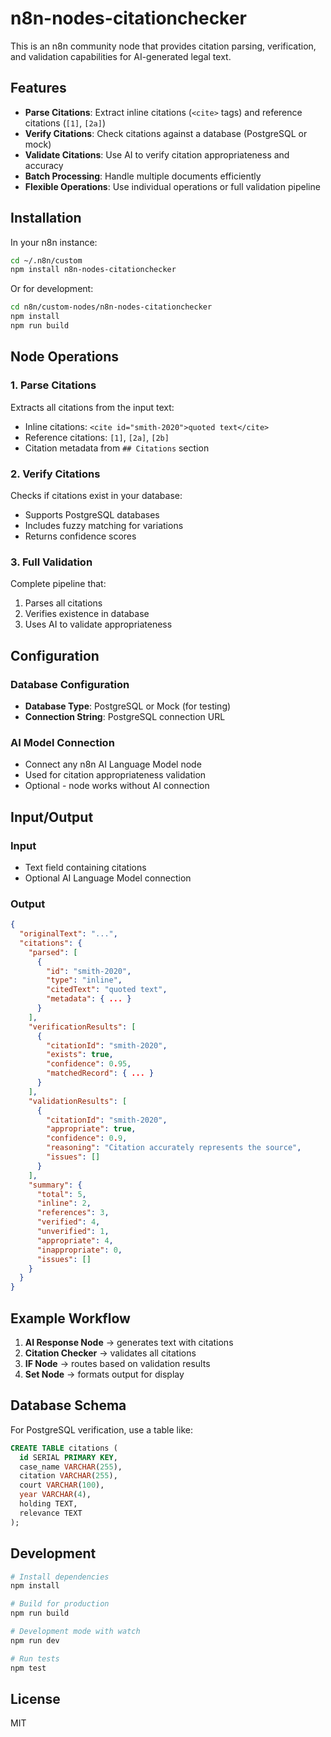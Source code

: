 # n8n-nodes-citationchecker

This is an n8n community node that provides citation parsing, verification, and validation capabilities for AI-generated legal text.

## Features

- **Parse Citations**: Extract inline citations (`<cite>` tags) and reference citations (`[1]`, `[2a]`)
- **Verify Citations**: Check citations against a database (PostgreSQL or mock)
- **Validate Citations**: Use AI to verify citation appropriateness and accuracy
- **Batch Processing**: Handle multiple documents efficiently
- **Flexible Operations**: Use individual operations or full validation pipeline

## Installation

In your n8n instance:

```bash
cd ~/.n8n/custom
npm install n8n-nodes-citationchecker
```

Or for development:

```bash
cd n8n/custom-nodes/n8n-nodes-citationchecker
npm install
npm run build
```

## Node Operations

### 1. Parse Citations

Extracts all citations from the input text:

- Inline citations: `<cite id="smith-2020">quoted text</cite>`
- Reference citations: `[1]`, `[2a]`, `[2b]`
- Citation metadata from `## Citations` section

### 2. Verify Citations

Checks if citations exist in your database:

- Supports PostgreSQL databases
- Includes fuzzy matching for variations
- Returns confidence scores

### 3. Full Validation

Complete pipeline that:

1. Parses all citations
2. Verifies existence in database
3. Uses AI to validate appropriateness

## Configuration

### Database Configuration

- **Database Type**: PostgreSQL or Mock (for testing)
- **Connection String**: PostgreSQL connection URL

### AI Model Connection

- Connect any n8n AI Language Model node
- Used for citation appropriateness validation
- Optional - node works without AI connection

## Input/Output

### Input

- Text field containing citations
- Optional AI Language Model connection

### Output

```json
{
  "originalText": "...",
  "citations": {
    "parsed": [
      {
        "id": "smith-2020",
        "type": "inline",
        "citedText": "quoted text",
        "metadata": { ... }
      }
    ],
    "verificationResults": [
      {
        "citationId": "smith-2020",
        "exists": true,
        "confidence": 0.95,
        "matchedRecord": { ... }
      }
    ],
    "validationResults": [
      {
        "citationId": "smith-2020",
        "appropriate": true,
        "confidence": 0.9,
        "reasoning": "Citation accurately represents the source",
        "issues": []
      }
    ],
    "summary": {
      "total": 5,
      "inline": 2,
      "references": 3,
      "verified": 4,
      "unverified": 1,
      "appropriate": 4,
      "inappropriate": 0,
      "issues": []
    }
  }
}
```

## Example Workflow

1. **AI Response Node** → generates text with citations
2. **Citation Checker** → validates all citations
3. **IF Node** → routes based on validation results
4. **Set Node** → formats output for display

## Database Schema

For PostgreSQL verification, use a table like:

```sql
CREATE TABLE citations (
  id SERIAL PRIMARY KEY,
  case_name VARCHAR(255),
  citation VARCHAR(255),
  court VARCHAR(100),
  year VARCHAR(4),
  holding TEXT,
  relevance TEXT
);
```

## Development

```bash
# Install dependencies
npm install

# Build for production
npm run build

# Development mode with watch
npm run dev

# Run tests
npm test
```

## License

MIT
